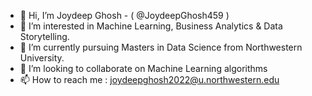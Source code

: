 - 👋 Hi, I’m Joydeep Ghosh - ( @JoydeepGhosh459 )
- 👀 I’m interested in Machine Learning, Business Analytics & Data Storytelling. 
- 🌱 I’m currently pursuing Masters in Data Science from Northwestern University.
- 💞️ I’m looking to collaborate on Machine Learning algorithms
- 📫 How to reach me : joydeepghosh2022@u.northwestern.edu

<!---
JoydeepGhosh459/JoydeepGhosh459 is a ✨ special ✨ repository because its `README.md` (this file) appears on your GitHub profile.
You can click the Preview link to take a look at your changes.
--->

